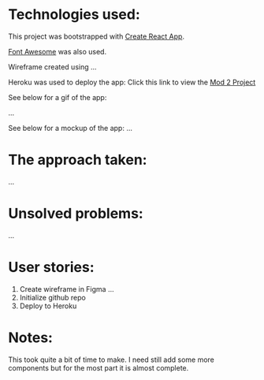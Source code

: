 # Technologies used:

This project was bootstrapped with [Create React App](https://github.com/facebook/create-react-app).

[Font Awesome](https://fontawesome.com/) was also used.

Wireframe created using ...

Heroku was used to deploy the app: Click this link to view the [Mod 2 Project](https://lit-inlet-84195.herokuapp.com/)

See below for a gif of the app:

...

See below for a mockup of the app:
...

# The approach taken:

...

# Unsolved problems:

...

# User stories:

1. Create wireframe in Figma
   ...
2. Initialize github repo
3. Deploy to Heroku

# Notes:

This took quite a bit of time to make. I need still add some more components but for the most part it is almost complete.
